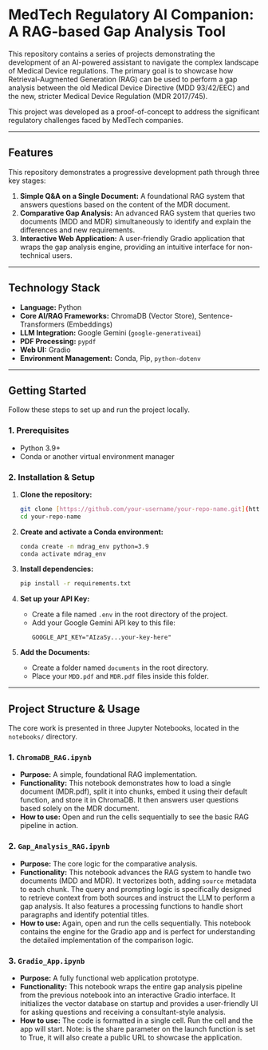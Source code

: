 # MedTech Regulatory AI Companion: A RAG-based Gap Analysis Tool

This repository contains a series of projects demonstrating the development of an AI-powered assistant to navigate the complex landscape of Medical Device regulations. The primary goal is to showcase how Retrieval-Augmented Generation (RAG) can be used to perform a gap analysis between the old Medical Device Directive (MDD 93/42/EEC) and the new, stricter Medical Device Regulation (MDR 2017/745).

This project was developed as a proof-of-concept to address the significant regulatory challenges faced by MedTech companies.

---

## Features

This repository demonstrates a progressive development path through three key stages:

1.  **Simple Q&A on a Single Document:** A foundational RAG system that answers questions based on the content of the MDR document.
2.  **Comparative Gap Analysis:** An advanced RAG system that queries two documents (MDD and MDR) simultaneously to identify and explain the differences and new requirements.
3.  **Interactive Web Application:** A user-friendly Gradio application that wraps the gap analysis engine, providing an intuitive interface for non-technical users.

---

## Technology Stack

* **Language:** Python
* **Core AI/RAG Frameworks:** ChromaDB (Vector Store), Sentence-Transformers (Embeddings)
* **LLM Integration:** Google Gemini (`google-generativeai`)
* **PDF Processing:** `pypdf`
* **Web UI:** Gradio
* **Environment Management:** Conda, Pip, `python-dotenv`

---

## Getting Started

Follow these steps to set up and run the project locally.

### 1. Prerequisites

* Python 3.9+
* Conda or another virtual environment manager

### 2. Installation & Setup

1.  **Clone the repository:**
    ```bash
    git clone [https://github.com/your-username/your-repo-name.git](https://github.com/your-username/your-repo-name.git)
    cd your-repo-name
    ```

2.  **Create and activate a Conda environment:**
    ```bash
    conda create -n mdrag_env python=3.9
    conda activate mdrag_env
    ```

3.  **Install dependencies:**
    ```bash
    pip install -r requirements.txt
    ```

4.  **Set up your API Key:**
    * Create a file named `.env` in the root directory of the project.
    * Add your Google Gemini API key to this file:
        ```
        GOOGLE_API_KEY="AIzaSy...your-key-here"
        ```

5.  **Add the Documents:**
    * Create a folder named `documents` in the root directory.
    * Place your `MDD.pdf` and `MDR.pdf` files inside this folder.

---

## Project Structure & Usage

The core work is presented in three Jupyter Notebooks, located in the `notebooks/` directory.

### 1. `ChromaDB_RAG.ipynb`
* **Purpose:** A simple, foundational RAG implementation.
* **Functionality:** This notebook demonstrates how to load a single document (MDR.pdf), split it into chunks, embed it using their default function, and store it in ChromaDB. It then answers user questions based solely on the MDR document.
* **How to use:** Open and run the cells sequentially to see the basic RAG pipeline in action.

### 2. `Gap_Analysis_RAG.ipynb`
* **Purpose:** The core logic for the comparative analysis.
* **Functionality:** This notebook advances the RAG system to handle two documents (MDD and MDR). It vectorizes both, adding `source` metadata to each chunk. The query and prompting logic is specifically designed to retrieve context from both sources and instruct the LLM to perform a gap analysis. It also features a processing functions to handle short paragraphs and identify potential titles.
* **How to use:** Again, open and run the cells sequentially. This notebook contains the engine for the Gradio app and is perfect for understanding the detailed implementation of the comparison logic.

### 3. `Gradio_App.ipynb`
* **Purpose:** A fully functional web application prototype.
* **Functionality:** This notebook wraps the entire gap analysis pipeline from the previous notebook into an interactive Gradio interface. It initializes the vector database on startup and provides a user-friendly UI for asking questions and receiving a consultant-style analysis.
* **How to use:** The code is formatted in a single cell. Run the cell and the app will start. Note: is the share parameter on the launch function is set to True, it will also create a public URL to showcase the application.
